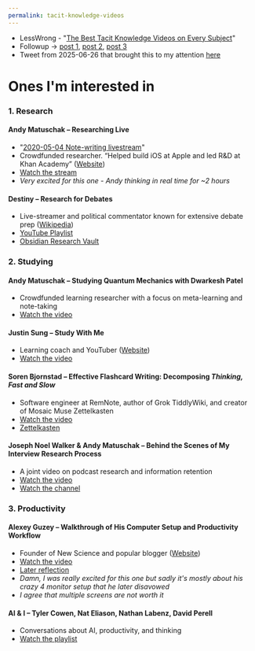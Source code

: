 ```yaml
---
permalink: tacit-knowledge-videos
---
```


- LessWrong - "[The Best Tacit Knowledge Videos on Every Subject](https://www.lesswrong.com/posts/SXJGSPeQWbACveJhs/the-best-tacit-knowledge-videos-on-every-subject)"
- Followup → [post 1](https://parconley.substack.com/p/new-tacit-knowledge-videos-april), [post 2](https://parconley.substack.com/p/new-tacit-knowledge-videos-mayaugust), [post 3](https://parconley.substack.com/p/new-tacit-knowledge-videos-3)
- Tweet from 2025-06-26 that brought this to my attention [here](https://x.com/parconley/status/1938340657690775555)
# Ones I'm interested in
### 1. Research

#### Andy Matuschak – Researching Live  
- "[2020-05-04 Note-writing livestream](https://www.youtube.com/watch?v=DGcs4tyey18)"
- Crowdfunded researcher. “Helped build iOS at Apple and led R&D at Khan Academy” ([Website](https://andymatuschak.org/))  
- [Watch the stream](https://youtu.be/DGcs4tyey18?si=ymarQW6n15EeFpjd)
- *Very excited for this one - Andy thinking in real time for ~2 hours*
#### Destiny – Research for Debates  
- Live-streamer and political commentator known for extensive debate prep ([Wikipedia](https://en.wikipedia.org/wiki/Destiny_$begin:math:text$streamer$end:math:text$))  
- [YouTube Playlist](https://www.youtube.com/playlist?list=PLdAZsbpWCH4N8SlRuNG7zNzltk5Lk17v5)  
- [Obsidian Research Vault](https://publish.obsidian.md/destiny)
### 2. Studying
#### Andy Matuschak – Studying Quantum Mechanics with Dwarkesh Patel  
- Crowdfunded learning researcher with a focus on meta-learning and note-taking  
- [Watch the video](https://www.youtube.com/watch?v=OFuu4pesKf0&pp=ygUOYW5keSBtYXR1c2NoYWs%3D)
#### Justin Sung – Study With Me  
- Learning coach and YouTuber ([Website](https://icanstudy.com/))  
- [Watch the video](https://www.youtube.com/watch?v=5JJnBuTQahs)
#### Soren Bjornstad – Effective Flashcard Writing: Decomposing *Thinking, Fast and Slow*  
- Software engineer at RemNote, author of Grok TiddlyWiki, and creator of Mosaic Muse Zettelkasten  
- [Watch the video](https://youtu.be/YTVkseFNb2M)  
- [Zettelkasten](https://zettelkasten.sorenbjornstad.com/)
#### Joseph Noel Walker & Andy Matuschak – Behind the Scenes of My Interview Research Process  
- A joint video on podcast research and information retention  
- [Watch the video](https://www.youtube.com/watch?v=QTI69kKeaC4)
- [Watch the channel](https://www.youtube.com/@PhDVlog777)
### 3. Productivity
#### Alexey Guzey – Walkthrough of His Computer Setup and Productivity Workflow  
- Founder of New Science and popular blogger ([Website](https://guzey.com/))  
- [Watch the video](https://www.youtube.com/watch?v=CDzb20mBL5Y)  
- [Later reflection](https://guzey.com/2022-lessons/)
- *Damn, I was really excited for this one but sadly it's mostly about his crazy 4 monitor setup that he later disavowed*
- *I agree that multiple screens are not worth it*
#### AI & I – Tyler Cowen, Nat Eliason, Nathan Labenz, David Perell  
- Conversations about AI, productivity, and thinking  
- [Watch the playlist](https://www.youtube.com/playlist?list=PLuMcoKK9mKgHtW_o9h5sGO2vXrffKHwJL)
